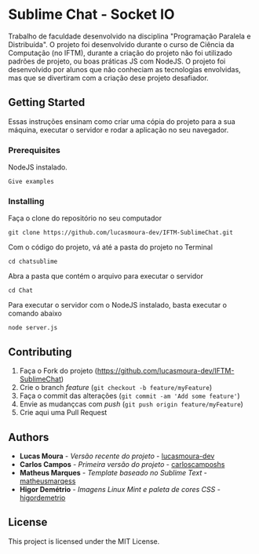 # Sublime Chat - Socket IO

Trabalho de faculdade desenvolvido na disciplina "Programação Paralela e Distribuída". O projeto foi desenvolvido durante o curso de Ciência da Computação (no IFTM), durante a criação do projeto não foi utilizado padrões de projeto, ou boas práticas JS com NodeJS. O projeto foi desenvolvido por alunos que não conheciam as tecnologias envolvidas, mas que se divertiram com a criação dese projeto desafiador.

## Getting Started

Essas instruções ensinam como criar uma cópia do projeto para a sua máquina, executar o servidor e rodar a aplicação no seu navegador.

### Prerequisites

NodeJS instalado.

```
Give examples
```

### Installing

Faça o clone do repositório no seu computador

```
git clone https://github.com/lucasmoura-dev/IFTM-SublimeChat.git
```

Com o código do projeto, vá até a pasta do projeto no Terminal

```
cd chatsublime
```
Abra a pasta que contém o arquivo para executar o servidor
```
cd Chat
```
Para executar o servidor com o NodeJS instalado, basta executar o comando abaixo
```
node server.js
```


## Contributing

1. Faça o Fork do projeto (<https://github.com/lucasmoura-dev/IFTM-SublimeChat>)
2. Crie o branch *feature* (`git checkout -b feature/myFeature`)
3. Faça o commit das alterações (`git commit -am 'Add some feature'`)
4. Envie as mudançcas com *push* (`git push origin feature/myFeature`)
5. Crie aqui uma Pull Request


## Authors
* **Lucas Moura** - *Versão recente do projeto* - [lucasmoura-dev](https://github.com/lucasmoura-dev)
* **Carlos Campos** - *Primeira versão do projeto* - [carloscamposhs](https://github.com/carloscamposhs)
* **Matheus Marques** - *Template baseado no Sublime Text* - [matheusmarqess](https://github.com/matheusmarqess)
* **Higor Demétrio** - *Imagens Linux Mint e paleta de cores CSS* - [higordemetrio](https://github.com/higordemetrio)

## License

This project is licensed under the MIT License.

